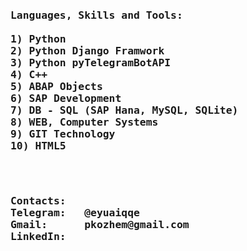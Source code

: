 <pre>
<h3>Languages, Skills and Tools: <br>
1) Python
2) Python Django Framwork
3) Python pyTelegramBotAPI
4) C++
5) ABAP Objects
6) SAP Development
7) DB - SQL (SAP Hana, MySQL, SQLite)
8) WEB, Computer Systems
9) GIT Technology
10) HTML5</h3></pre><pre>
<h3>Contacts:
Telegram:   @eyuaiqqe
Gmail:      pkozhem@gmail.com
LinkedIn:   
</h3></pre>
